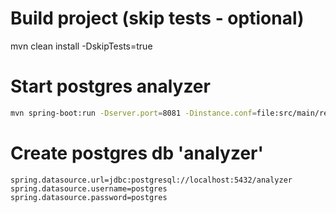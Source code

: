 # Build project (skip tests - optional)
mvn clean install -DskipTests=true

# Start postgres analyzer
```bash
mvn spring-boot:run -Dserver.port=8081 -Dinstance.conf=file:src/main/resources/application.properties -Dlog4j.configuration=file:conf/log4j.properties
```
# Create postgres db 'analyzer'
```
spring.datasource.url=jdbc:postgresql://localhost:5432/analyzer
spring.datasource.username=postgres
spring.datasource.password=postgres
```